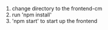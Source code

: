 1. change directory to the frontend-cm
2. run 'npm install'
3. 'npm start' to start up the frontend 